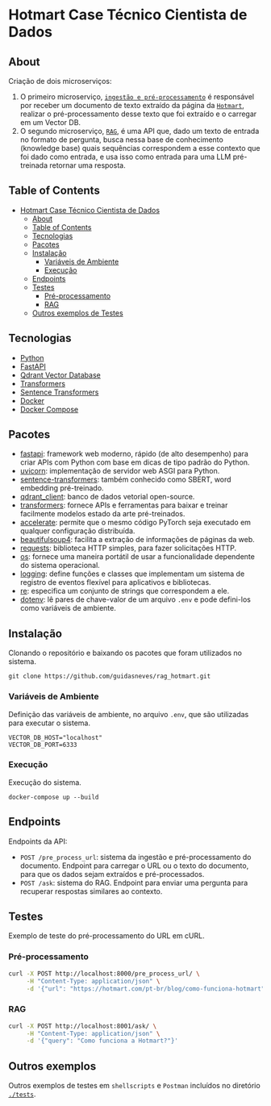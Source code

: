 <a name="1"></a>
# Hotmart Case Técnico Cientista de Dados
<a name="2"></a>
## About
Criação de dois microserviços:
1. O primeiro microserviço, [`ingestão e pré-processamento`](main/ingestion/system.py) é responsável por receber um documento de texto extraído da página da [`Hotmart`](https://hotmart.com/pt-br/blog/como-funciona-hotmart), realizar o pré-processamento desse texto que foi extraído e o carregar em um Vector DB.
2. O segundo microserviço, [`RAG`](main/rag/system.py), é uma API que, dado um texto de entrada no formato de pergunta, busca nessa base de conhecimento (knowledge base) quais sequências correspondem a esse contexto que foi dado como entrada, e usa isso como entrada para uma LLM pré-treinada retornar uma resposta.

<a name="3"></a>
## Table of Contents
* [Hotmart Case Técnico Cientista de Dados](#1)
  * [About](#2)
  * [Table of Contents](#3)
  * [Tecnologias](#4)
  * [Pacotes](#5)
  * [Instalação](#6)
    * [Variáveis de Ambiente](#6.1)
    * [Execução](#6.2)
  * [Endpoints](#7)
  * [Testes](#8)
    * [Pré-processamento](#8.1)
    * [RAG](#8.2)
  * [Outros exemplos de Testes](#9)

<a name="4"></a>
## Tecnologias
* [Python](https://www.python.org/)
* [FastAPI](https://fastapi.tiangolo.com/)
* [Qdrant Vector Database](https://qdrant.tech/)
* [Transformers](https://huggingface.co/docs/transformers/index)
* [Sentence Transformers](https://sbert.net/)
* [Docker](https://www.docker.com/)
* [Docker Compose](https://docs.docker.com/compose/)

<a name="5"></a>
## Pacotes
* [fastapi](https://fastapi.tiangolo.com/): framework web moderno, rápido (de alto desempenho) para criar APIs com Python com base em dicas de tipo padrão do Python.
* [uvicorn](https://www.uvicorn.org/): implementação de servidor web ASGI para Python.
* [sentence-transformers](https://sbert.net/): também conhecido como SBERT, word embedding pré-treinado.
* [qdrant_client](https://qdrant.tech/): banco de dados vetorial open-source.
* [transformers](https://huggingface.co/docs/transformers/index): fornece APIs e ferramentas para baixar e treinar facilmente modelos estado da arte pré-treinados.
* [accelerate](https://huggingface.co/docs/accelerate/index): permite que o mesmo código PyTorch seja executado em qualquer configuração distribuída.
* [beautifulsoup4](https://pypi.org/project/beautifulsoup4/): facilita a extração de informações de páginas da web.
* [requests](https://pypi.org/project/requests/): biblioteca HTTP simples, para fazer solicitações HTTP.
* [os](https://docs.python.org/3/library/os.html): fornece uma maneira portátil de usar a funcionalidade dependente do sistema operacional.
* [logging](https://docs.python.org/3/library/logging.html): define funções e classes que implementam um sistema de registro de eventos flexível para aplicativos e bibliotecas.
* [re](https://docs.python.org/3/library/re.html): especifica um conjunto de strings que correspondem a ele.
* [dotenv](https://pypi.org/project/python-dotenv/): lê pares de chave-valor de um arquivo `.env` e pode defini-los como variáveis de ambiente.

<a name="6"></a>
## Instalação
Clonando o repositório e baixando os pacotes que foram utilizados no sistema.
```console
git clone https://github.com/guidasneves/rag_hotmart.git
```

<a name="6.1"></a>
### Variáveis de Ambiente
Definição das variáveis de ambiente, no arquivo `.env`, que são utilizadas para executar o sistema.
```text
VECTOR_DB_HOST="localhost"
VECTOR_DB_PORT=6333
```

<a name="6.2"></a>
### Execução
Execução do sistema.
```console
docker-compose up --build
```

<a name="7"></a>
## Endpoints
Endpoints da API:
* `POST /pre_process_url`: sistema da ingestão e pré-processamento do documento. Endpoint para carregar o URL ou o texto do documento, para que os dados sejam extraídos e pré-processados.
* `POST /ask`: sistema do RAG. Endpoint para enviar uma pergunta para recuperar respostas similares ao contexto.

<a name="8"></a>
## Testes
Exemplo de teste do pré-processamento do URL em cURL.

<a name="8.1"></a>
### Pré-processamento
```bash
curl -X POST http://localhost:8000/pre_process_url/ \
     -H "Content-Type: application/json" \
     -d '{"url": "https://hotmart.com/pt-br/blog/como-funciona-hotmart"}'
```

<a name="8.2"></a>
### RAG
```bash
curl -X POST http://localhost:8001/ask/ \
     -H "Content-Type: application/json" \
     -d '{"query": "Como funciona a Hotmart?"}'
```

<a name="9"></a>
## Outros exemplos
Outros exemplos de testes em `shellscripts` e `Postman` incluídos no diretório [`./tests`](tests).
